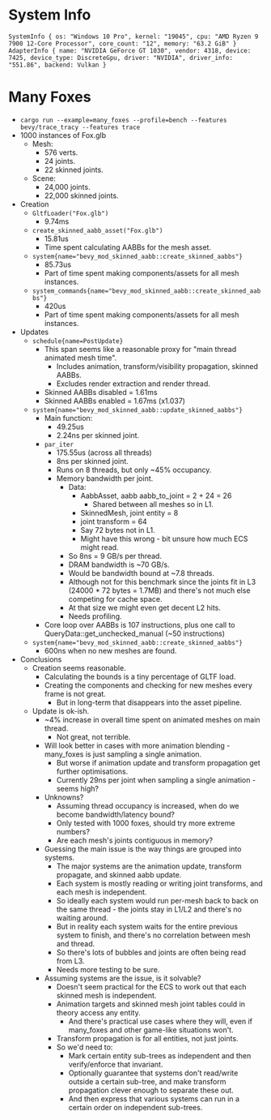 # System Info

```
SystemInfo { os: "Windows 10 Pro", kernel: "19045", cpu: "AMD Ryzen 9 7900 12-Core Processor", core_count: "12", memory: "63.2 GiB" }        
AdapterInfo { name: "NVIDIA GeForce GT 1030", vendor: 4318, device: 7425, device_type: DiscreteGpu, driver: "NVIDIA", driver_info: "551.86", backend: Vulkan }
```


# Many Foxes
- `cargo run --example=many_foxes --profile=bench --features bevy/trace_tracy --features trace`
- 1000 instances of Fox.glb
    - Mesh:
        - 576 verts.
        - 24 joints.
        - 22 skinned joints.
	- Scene:
    	- 24,000 joints.
    	- 22,000 skinned joints.
- Creation
	- `GltfLoader("Fox.glb")`
    	- 9.74ms
	- `create_skinned_aabb_asset("Fox.glb")`
    	- 15.81us
		- Time spent calculating AABBs for the mesh asset.
	- `system{name="bevy_mod_skinned_aabb::create_skinned_aabbs"}`
    	- 85.73us
		- Part of time spent making components/assets for all mesh instances.
	- `system_commands{name="bevy_mod_skinned_aabb::create_skinned_aabbs"}`
    	- 420us
		- Part of time spent making components/assets for all mesh instances.
- Updates
	- `schedule{name=PostUpdate}`
		- This span seems like a reasonable proxy for "main thread animated mesh time".
			- Includes animation, transform/visibility propagation, skinned AABBs.
			- Excludes render extraction and render thread.
		- Skinned AABBs disabled = 1.61ms
		- Skinned AABBs enabled = 1.67ms (x1.037)
	- `system{name="bevy_mod_skinned_aabb::update_skinned_aabbs"}` 
    	- Main function:
        	- 49.25us
        	- 2.24ns per skinned joint.
		- `par_iter`
    		- 175.55us (across all threads)
			- 8ns per skinned joint.
    		- Runs on 8 threads, but only ~45% occupancy.
            - Memory bandwidth per joint.
                - Data:
                    - AabbAsset, aabb aabb_to_joint = 2 + 24 = 26
                        - Shared between all meshes so in L1.
                    - SkinnedMesh, joint entity = 8
                    - joint transform = 64
                    - Say 72 bytes not in L1.
                    - Might have this wrong - bit unsure how much ECS might read.
                - So 8ns = 9 GB/s per thread.
                - DRAM bandwidth is ~70 GB/s.
                - Would be bandwidth bound at ~7.8 threads.
                - Although not for this benchmark since the joints fit in L3 (24000 * 72 bytes = 1.7MB) and there's not much else competing for cache space.
                - At that size we might even get decent L2 hits.
                - Needs profiling.
        - Core loop over AABBs is 107 instructions, plus one call to QueryData::get_unchecked_manual (~50 instructions)
	- `system{name="bevy_mod_skinned_aabb::create_skinned_aabbs"}`
        - 600ns when no new meshes are found.
- Conclusions
    - Creation seems reasonable.
        - Calculating the bounds is a tiny percentage of GLTF load.
        - Creating the components and checking for new meshes every frame is not great.
            - But in long-term that disappears into the asset pipeline.
    - Update is ok-ish.
        - ~4% increase in overall time spent on animated meshes on main thread.
            - Not great, not terrible.
        - Will look better in cases with more animation blending - many_foxes is just sampling a single animation.
            - But worse if animation update and transform propagation get further optimisations.
            - Currently 29ns per joint when sampling a single animation - seems high?
        - Unknowns?
            - Assuming thread occupancy is increased, when do we become bandwidth/latency bound?
            - Only tested with 1000 foxes, should try more extreme numbers?
            - Are each mesh's joints contiguous in memory?
        - Guessing the main issue is the way things are grouped into systems.
            - The major systems are the animation update, transform propagate, and skinned aabb update.
            - Each system is mostly reading or writing joint transforms, and each mesh is independent.
            - So ideally each system would run per-mesh back to back on the same thread - the joints stay in L1/L2 and there's no waiting around.
            - But in reality each system waits for the entire previous system to finish, and there's no correlation between mesh and thread.
            - So there's lots of bubbles and joints are often being read from L3.
            - Needs more testing to be sure.
        - Assuming systems are the issue, is it solvable?
            - Doesn't seem practical for the ECS to work out that each skinned mesh is independent.
            - Animation targets and skinned mesh joint tables could in theory access any entity.
                - And there's practical use cases where they will, even if many_foxes and other game-like situations won't.
            - Transform propagation is for all entities, not just joints.
            - So we'd need to:
                - Mark certain entity sub-trees as independent and then verify/enforce that invariant.
                - Optionally guarantee that systems don't read/write outside a certain sub-tree, and make transform propagation clever enough to separate these out.
                - And then express that various systems can run in a certain order on independent sub-trees.

